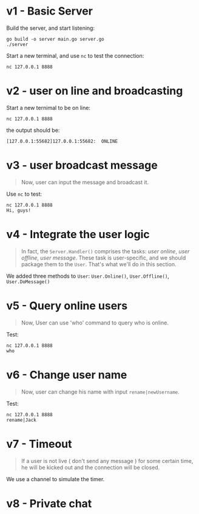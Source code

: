# v1 - Basic Server
Build the server, and start listening:
```shell
go build -o server main.go server.go
./server
```
Start a new terminal, and use `nc` to test the connection:
```
nc 127.0.0.1 8888
```

# v2 - user on line and broadcasting
Start a new ternimal to be on line:
```
nc 127.0.0.1 8888
```
the output should be:
```
[127.0.0.1:55682]127.0.0.1:55682:  ONLINE
```

# v3 - user broadcast message
> Now, user can input the message and broadcast it.

Use `nc` to test:
```
nc 127.0.0.1 8888
Hi, guys!
```

# v4 - Integrate the user logic
> In fact, the `Server.Handler()` comprises the tasks: *user online*, *user offline*, *user message*. These task is user-specific, and we should package them to the `User`. That's what we'll do in this section.

We added three methods to `User`: `User.Online()`, `User.Offline()`, `User.DoMessage()`

# v5 - Query online users
>  Now, User can use 'who' command to query who is online.

Test:
```
nc 127.0.0.1 8888
who
```
# v6 - Change user name
> Now, user can change his name with input `rename|newUsername`.


Test:
```
nc 127.0.0.1 8888
rename|Jack
```

# v7 - Timeout
> If a user is not live ( don't send any message ) for some certain time, he will be kicked out and the connection will be closed.

We use a channel to simulate the timer.


# v8 - Private chat